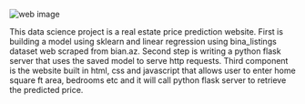    ![web image](https://github.com/user-attachments/assets/f726bec0-887d-4fa5-8e8d-763da8d8ba74)

This data science project is a real estate price prediction website. First is building a model using sklearn and linear regression using bina_listings dataset web scraped from bian.az. Second step is writing a python flask server that uses the saved model to serve http requests. Third component is the website built in html, css and javascript that allows user to enter home square ft area, bedrooms etc and it will call python flask server to retrieve the predicted price.
